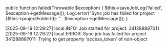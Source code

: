    public function failed(Throwable $exception)
    {
        $this->saveJobLog('failed', $exception->getMessage());
        Log::error("Sync job has failed for project {$this->projectFolderId}: " . $exception->getMessage());
    }

[2025-09-19 12:29:27] local.INFO: Job started for project: 341288887011  
[2025-09-19 12:29:27] local.ERROR: Sync job has failed for project 341288887011: Trying to get property 'access_token' of non-object  


